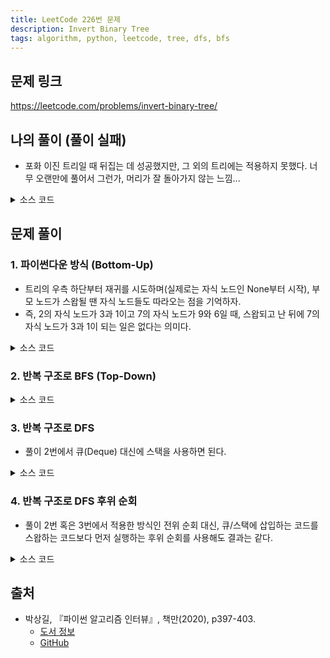 ```yaml
---
title: LeetCode 226번 문제
description: Invert Binary Tree
tags: algorithm, python, leetcode, tree, dfs, bfs
---
```


## 문제 링크

https://leetcode.com/problems/invert-binary-tree/

## 나의 풀이 (풀이 실패)

- 포화 이진 트리일 때 뒤집는 데 성공했지만, 그 외의 트리에는 적용하지 못했다. 너무 오랜만에 풀어서 그런가, 머리가 잘 돌아가지 않는 느낌...

<details>
<summary>소스 코드</summary>
<div markdown="1">

```python
from typing import Optional, List, Deque
import collections


class TreeNode:
    def __init__(self, val=0, left=None, right=None):
        self.val = val
        self.left = left
        self.right = right


class MySolution1:
    def invertTree(self, root: Optional[TreeNode]) -> Optional[TreeNode]:
        values: Deque[int] = collections.deque([])
        val_queue: List[int] = []
        node_queue: Deque[TreeNode] = collections.deque([root])
        i: int = 1

        while node_queue:
            curr_node = node_queue.popleft()
            if curr_node is not None:
                node_queue.append(curr_node.left)
                node_queue.append(curr_node.right)
                val_queue.append(curr_node.val)

            if i == len(val_queue):
                values.extend(val_queue[::-1])
                val_queue.clear()
                i *= 2

        node_queue.append(root)
        while node_queue:
            curr_node = node_queue.popleft()
            if curr_node is not None:
                node_queue.append(curr_node.left)
                node_queue.append(curr_node.right)
                curr_node.val = values.popleft()

        return root
```

</div>
</details>

## 문제 풀이

### 1. 파이썬다운 방식 (Bottom-Up)

- 트리의 우측 하단부터 재귀를 시도하며(실제로는 자식 노드인 None부터 시작), 부모 노드가 스왑될 땐 자식 노드들도 따라오는 점을 기억하자.
- 즉, 2의 자식 노드가 3과 1이고 7의 자식 노드가 9와 6일 때, 스왑되고 난 뒤에 7의 자식 노드가 3과 1이 되는 일은 없다는 의미다.

<details>
<summary>소스 코드</summary>
<div markdown="1">

```python
from typing import Optional


class TreeNode:
    def __init__(self, val=0, left=None, right=None):
        self.val = val
        self.left = left
        self.right = right


class Solution1:
    def invertTree(self, root: Optional[TreeNode]) -> Optional[TreeNode]:
        if root:
            root.left, root.right = self.invertTree(root.right), self.invertTree(root.left)
            return root
        # 파이썬에서는 아무 것도 리턴하지 않으면 암묵적으로 None을 리턴하기 때문에 아래 코드는 생략할 수 있다.
        return None
```

</div>
</details>

### 2. 반복 구조로 BFS (Top-Down)

<details>
<summary>소스 코드</summary>
<div markdown="1">

```python
from typing import Optional


class TreeNode:
    def __init__(self, val=0, left=None, right=None):
        self.val = val
        self.left = left
        self.right = right


class Solution2:
    def invertTree(self, root: Optional[TreeNode]) -> Optional[TreeNode]:
        queue = collections.deque([root])

        while queue:
            node = queue.popleft()

            # 부모 노드로부터 하향식 스왑
            if node:
                node.left, node.right = node.right, node.left

                queue.append(node.left)
                queue.append(node.right)

        return root
```

</div>
</details>

### 3. 반복 구조로 DFS

- 풀이 2번에서 큐(Deque) 대신에 스택을 사용하면 된다.

<details>
<summary>소스 코드</summary>
<div markdown="1">

```python
from typing import Optional


class TreeNode:
    def __init__(self, val=0, left=None, right=None):
        self.val = val
        self.left = left
        self.right = right


class Solution3:
    def invertTree(self, root: Optional[TreeNode]) -> Optional[TreeNode]:
        stack = collections.deque([root])

        while stack:
            node = stack.pop()

            # 부모 노드로부터 하향식 스왑
            if node:
                node.left, node.right = node.right, node.left

                stack.append(node.left)
                stack.append(node.right)

        return root
```

</div>
</details>

### 4. 반복 구조로 DFS 후위 순회

- 풀이 2번 혹은 3번에서 적용한 방식인 전위 순회 대신, 큐/스택에 삽입하는 코드를 스왑하는 코드보다 먼저 실행하는 후위 순회를 사용해도 결과는 같다.

<details>
<summary>소스 코드</summary>
<div markdown="1">

```python
from typing import Optional


class TreeNode:
    def __init__(self, val=0, left=None, right=None):
        self.val = val
        self.left = left
        self.right = right


class Solution4:
    def invertTree(self, root: Optional[TreeNode]) -> Optional[TreeNode]:
        stack = collections.deque([root])

        while stack:
            node = stack.pop()

            if node:
                stack.append(node.left)
                stack.append(node.right)
                
                # 후위 순회
                node.left, node.right = node.right, node.left

        return root
```

</div>
</details>

## 출처

- 박상길, 『파이썬 알고리즘 인터뷰』, 책만(2020), p397-403.
  - [도서 정보](https://www.onlybook.co.kr/entry/algorithm-interview)
  - [GitHub](https://github.com/onlybooks/algorithm-interview)

